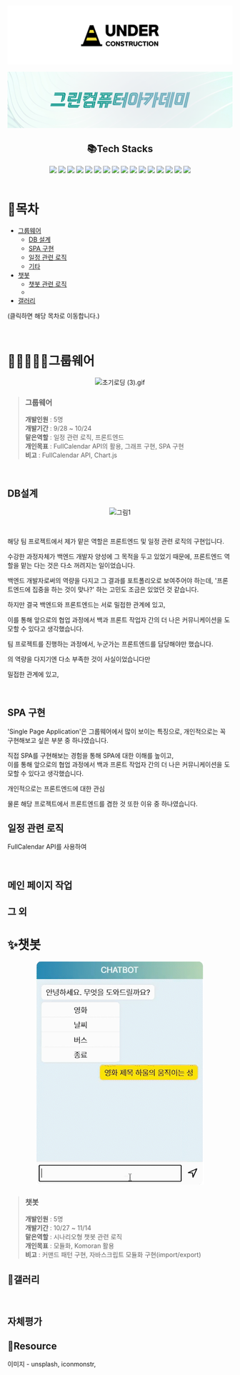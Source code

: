 ﻿
<div align="center">

![underconstruction.png](imageForReadme%2Funderconstruction.png)

![그린컴퓨터아카데미.png](imageForReadme%2F%EA%B7%B8%EB%A6%B0%EC%BB%B4%ED%93%A8%ED%84%B0%EC%95%84%EC%B9%B4%EB%8D%B0%EB%AF%B8.png)

</div>

<div align="center">

## 📚Tech Stacks
<img src="https://img.shields.io/badge/java-007396?style=for-the-badge&logo=java&logoColor=white">
<img src="https://img.shields.io/badge/springboot-6DB33F?style=for-the-badge&logo=springboot&logoColor=white"> 
<img src="https://img.shields.io/badge/springsecurity-6DB33F?style=for-the-badge&logo=springsecurity&logoColor=white"> 
<img src="https://img.shields.io/badge/gradle-02303A?style=for-the-badge&logo=gradle&logoColor=white"> 
<img src="https://img.shields.io/badge/thymeleaf-005F0F?style=for-the-badge&logo=thymeleaf&logoColor=white"> 
<img src="https://img.shields.io/badge/html5-E34F26?style=for-the-badge&logo=html5&logoColor=white"> 
<img src="https://img.shields.io/badge/css-1572B6?style=for-the-badge&logo=css3&logoColor=white"> 
<img src="https://img.shields.io/badge/javascript-F7DF1E?style=for-the-badge&logo=javascript&logoColor=black"> 
<img src="https://img.shields.io/badge/jquery-0769AD?style=for-the-badge&logo=jquery&logoColor=white">
<img src="https://img.shields.io/badge/json-000000?style=for-the-badge&logo=json&logoColor=white"> 
<img src="https://img.shields.io/badge/intellijidea-000000?style=for-the-badge&logo=intellijidea&logoColor=white"> 
<img src="https://img.shields.io/badge/mysql-4479A1?style=for-the-badge&logo=mysql&logoColor=white">
<img src="https://img.shields.io/badge/apache tomcat-F8DC75?style=for-the-badge&logo=apachetomcat&logoColor=white">
<img src="https://img.shields.io/badge/amazonaws-232F3E?style=for-the-badge&logo=amazonaws&logoColor=white">
<img src="https://img.shields.io/badge/github-181717?style=for-the-badge&logo=github&logoColor=white">
<img src="https://img.shields.io/badge/git-F05032?style=for-the-badge&logo=git&logoColor=white">

</div>

<br>

# 📄목차
- [그룹웨어](#groupware)
    - [DB 설계](#db)
    - [SPA 구현](#spa)
    - [일정 관련 로직](#schedule)
    - [기타](#gallery)
- [챗봇](#schatbot)
    - [챗봇 관련 로직](#chatbot)
    - [](#gallery)
- [갤러리](#gallery)

(클릭하면 해당 목차로 이동합니다.)

<br>


# 👨🏻‍🤝‍👨🏻그룹웨어
<a name="groupware"></a>

<div align="center">

![초기로딩 (3).gif](imageForReadme%2F%EC%B4%88%EA%B8%B0%EB%A1%9C%EB%94%A9%20%283%29.gif)

</div>

> ### 그룹웨어
> **개발인원** : 5명 <br>
> **개발기간** : 9/28 ~ 10/24 <br>
> **맡은역할** : 일정 관련 로직, 프론트엔드 <br>
> **개인목표** : FullCalendar API의 활용, 그래프 구현, SPA 구현 <br>
> **비고** : FullCalendar API, Chart.js <br>

<br>

## DB설계
<a name="db"></a>

<div align="center">

![그림1](https://github.com/code-aiaru/project_groupware/assets/133613456/2b8594d3-7802-42b8-b6e0-8cd4534c3a71)

</div>

    
<br>



해당 팀 프로젝트에서 제가 맡은 역할은 프론트엔드 및 일정 관련 로직의 구현입니다.

수강한 과정자체가 백엔드 개발자 양성에 그 목적을 두고 있었기 때문에, 프론트엔드 역할을 맡는 다는 것은 다소 꺼려지는 일이었습니다. <br>

백엔드 개발자로써의 역량을 다지고 그 결과를 포트폴리오로 보여주어야 하는데, '프론트엔드에 집중을 하는 것이 맞나?' 하는 고민도 조금은 있었던 것 같습니다.

하지만 결국 백엔드와 프론트엔드는 서로 밀접한 관계에 있고, 

이를 통해 앞으로의 협업 과정에서 백과 프론트 작업자 간의 더 나은 커뮤니케이션을 도모할 수 있다고 생각했습니다. <br>


팀 프로젝트를 진행하는 과정에서, 누군가는 프론트엔드를 담당해야만 했습니다. <br>



의 역량을 다지기엔 다소 부족한 것이 사실이었습니다만 

밀접한 관계에 있고, 



<br>

## SPA 구현
<a name="spa"></a>




'Single Page Application'은 그룹웨어에서 많이 보이는 특징으로, 개인적으로는 꼭 구현해보고 싶은 부분 중 하나였습니다. <br>



직접 SPA를 구현해보는 경험을 통해 SPA에 대한 이해를 높이고, <br> 
이를 통해 앞으로의 협업 과정에서 백과 프론트 작업자 간의 더 나은 커뮤니케이션을 도모할 수 있다고 생각했습니다. <br>

개인적으로는 프론트엔드에 대한 관심

물론 해당 프로젝트에서 프론트엔드를 겸한 것 또한 이유 중 하나였습니다. <br>









## 일정 관련 로직
<a name="schedule"></a>

FullCalendar API를 사용하여 


<br>

## 메인 페이지 작업



## 그 외







# ✨챗봇
<a name="chatbot"></a>
<div align="center">

![챗봇.png](imageForReadme%2F%EC%B1%97%EB%B4%87.png)

</div>

> ### 챗봇
> **개발인원** : 5명 <br>
> **개발기간** : 10/27 ~ 11/14 <br>
> **맡은역할** : 시나리오형 챗봇 관련 로직 <br>
> **개인목표** : 모듈화, Komoran 활용 <br>
> **비고** : 커맨드 패턴 구현, 자바스크립트 모듈화 구현(import/export) <br>


## 📸갤러리
<a name="gallery"></a>

<br>

## 자체평가



## 💾Resource
<a name="resource"></a>
이미지 - unsplash, iconmonstr,  <br>

